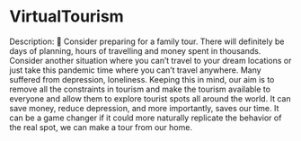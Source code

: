 # VirtualTourism
Description:
	Consider preparing for a family tour. There will definitely be days of planning, hours of travelling and money spent in thousands. Consider another situation where you can’t travel to your dream locations or  just take this pandemic time where you can’t travel anywhere. Many suffered from depression, loneliness. Keeping this in mind, our aim is to remove all the constraints in tourism and make the tourism available to everyone and allow them to explore tourist spots all around the world. It can save money, reduce depression, and more importantly, saves our time. It can be a game changer if it could more naturally replicate the behavior of the real spot, we can make a tour from our home. 

